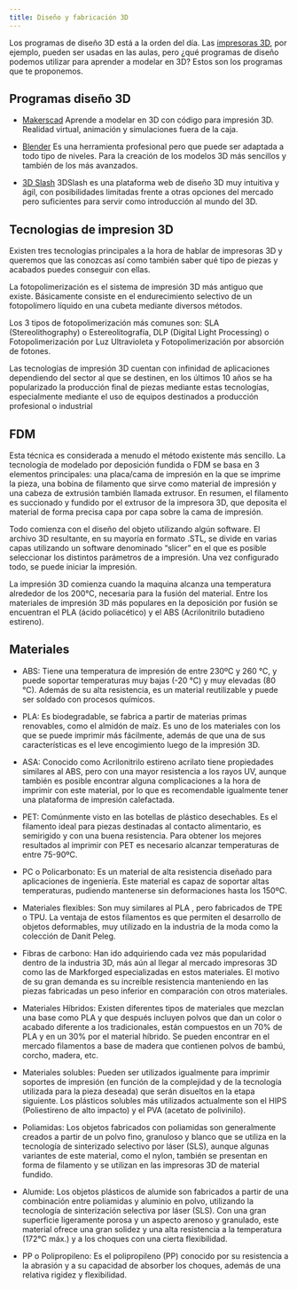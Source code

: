 ```yaml
---
title: Diseño y fabricación 3D
---
```

Los programas de diseño 3D está a la orden del día. Las [impresoras 3D](http://www.makermex.com/shop/category/manufactura-digital-impresoras-3d-1), por ejemplo, pueden ser usadas en las aulas, pero ¿qué programas de diseño podemos utilizar para aprender a modelar en 3D? Estos son los programas que te proponemos.

## Programas diseño 3D

* [Makerscad](https://makerscad.com/)
Aprende a modelar en 3D con código para impresión 3D. 
Realidad virtual, animación y simulaciones fuera de la caja.

* [Blender](https://makerscad.com/https://www.blender.org/download/)
Es una herramienta profesional pero que puede ser adaptada a todo tipo de niveles. Para la creación de los modelos 3D más sencillos y también de los más avanzados.

* [3D Slash](https://www.3dslash.net/index.php)
3DSlash es una plataforma web de diseño 3D muy intuitiva y ágil, con posibilidades limitadas frente a otras opciones del mercado pero suficientes para servir como introducción al mundo del 3D.

## Tecnologias de impresion 3D

Existen tres tecnologías principales a la hora de hablar de impresoras 3D y queremos que las conozcas así como también saber qué tipo de piezas y acabados puedes conseguir con ellas.

La fotopolimerización es el sistema de impresión 3D más antiguo que existe. Básicamente consiste en el endurecimiento selectivo de un fotopolímero líquido en una cubeta mediante diversos métodos.

Los 3 tipos de fotopolimerización más comunes son: SLA (Stereolithography) o Estereolitografía, DLP (Digital Light Processing) o Fotopolimerización por Luz Ultravioleta y Fotopolimerización por absorción de fotones.

Las tecnologías de impresión 3D cuentan con infinidad de aplicaciones dependiendo del sector al que se destinen, en los últimos 10 años se ha popularizado la producción final de piezas mediante estas tecnologías, especialmente mediante el uso de equipos destinados a producción profesional o industrial

##  FDM

Esta técnica es considerada a menudo el método existente más sencillo. La tecnología de modelado por deposición fundida o FDM se basa en 3 elementos principales: una placa/cama de impresión en la que se imprime la pieza, una bobina de filamento que sirve como material de impresión y una cabeza de extrusión también llamada extrusor. En resumen, el filamento es succionado y fundido por el extrusor de la impresora 3D, que deposita el material de forma precisa capa por capa sobre la cama de impresión.

Todo comienza con el diseño del objeto utilizando algún software. El archivo 3D resultante, en su mayoría en formato .STL, se divide en varias capas utilizando un software denominado “slicer” en el que es posible seleccionar los distintos parámetros de a impresión. Una vez configurado todo, se puede iniciar la impresión.

La impresión 3D comienza cuando la maquina alcanza una temperatura alrededor de los 200°C, necesaria para la fusión del material. Entre los materiales de impresión 3D más populares en la deposición por fusión se encuentran el PLA (ácido poliacético) y el ABS (Acrilonitrilo butadieno estireno).

## Materiales

* ABS: Tiene una temperatura de impresión de entre 230ºC y 260 °C, y puede soportar temperaturas muy bajas (-20 °C) y muy elevadas (80 °C). Además de su alta resistencia, es un material  reutilizable y puede ser soldado con procesos químicos.

* PLA: Es biodegradable, se fabrica a partir de materias primas renovables, como el almidón de maíz. Es uno de los materiales con los que se puede imprimir más fácilmente, además de que una de sus características es el leve encogimiento luego de la impresión 3D.

* ASA: Conocido como Acrilonitrilo estireno acrilato tiene propiedades similares al ABS, pero con una mayor resistencia a los rayos UV, aunque también  es posible encontrar alguna complicaciones a la hora de imprimir con este material, por lo que es recomendable igualmente tener una plataforma de impresión calefactada.

* PET: Comúnmente visto en las botellas de plástico desechables. Es el filamento ideal para piezas destinadas al contacto alimentario, es semirigido y con una buena resistencia. Para obtener los mejores resultados al imprimir con PET es necesario alcanzar temperaturas de entre 75-90ºC.

* PC o Policarbonato: Es un material de alta resistencia diseñado para aplicaciones de ingeniería. Este material es capaz de soportar altas temperaturas, pudiendo mantenerse sin deformaciones hasta los 150ºC.

* Materiales flexibles: Son muy similares al PLA , pero fabricados de TPE o TPU. La ventaja de estos filamentos es que permiten el desarrollo de objetos deformables, muy utilizado en la industria de la moda como la colección de Danit Peleg.

* Fibras de carbono: Han ido adquiriendo cada vez más popularidad dentro de la industria 3D, más aún al llegar al mercado impresoras 3D como las de Markforged especializadas en estos materiales. El motivo de su gran demanda es su increíble resistencia manteniendo en las piezas fabricadas un peso inferior en comparación con otros materiales.

* Materiales Híbridos: Existen diferentes tipos de materiales que mezclan una base como PLA y que después incluyen polvos que dan un color o acabado diferente a los tradicionales, están compuestos en un 70% de PLA y en un 30% por el material híbrido. Se pueden encontrar en el mercado filamentos a base de madera que contienen polvos de bambú, corcho, madera, etc. 

* Materiales solubles: Pueden ser utilizados igualmente para imprimir soportes de impresión (en función de la complejidad y de la tecnología utilizada para la pieza deseada) que serán disueltos en la etapa siguiente. Los plásticos solubles más utilizados actualmente son el HIPS (Poliestireno de alto impacto) y el PVA (acetato de polivinilo).

* Poliamidas: Los objetos fabricados con poliamidas son generalmente creados a partir de un polvo fino, granuloso y blanco que se utiliza en la tecnología de sinterizado selectivo por láser (SLS), aunque algunas variantes de este material, como el nylon, también se presentan en forma de filamento y se utilizan en las impresoras 3D de material fundido.

* Alumide: Los objetos plásticos de alumide son fabricados a partir de una combinación entre poliamidas y aluminio en polvo, utilizando la tecnología de sinterización selectiva por láser (SLS). Con una gran superficie ligeramente porosa y un aspecto arenoso y granulado, este material ofrece una gran solidez y una alta resistencia a la temperatura (172°C máx.) y a los choques con una cierta flexibilidad. 

* PP o Polipropileno: Es el polipropileno (PP) conocido por su resistencia a la abrasión y a su capacidad de absorber los choques, además de una relativa rigidez y flexibilidad.
